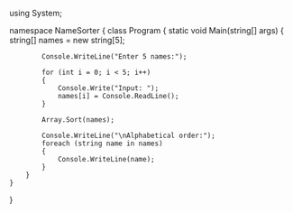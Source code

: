 using System;

namespace NameSorter
{
    class Program
    {
        static void Main(string[] args)
        {
            string[] names = new string[5];

            Console.WriteLine("Enter 5 names:");

            for (int i = 0; i < 5; i++)
            {
                Console.Write("Input: ");
                names[i] = Console.ReadLine();
            }

            Array.Sort(names);

            Console.WriteLine("\nAlphabetical order:");
            foreach (string name in names)
            {
                Console.WriteLine(name);
            }
        }
    }
}

